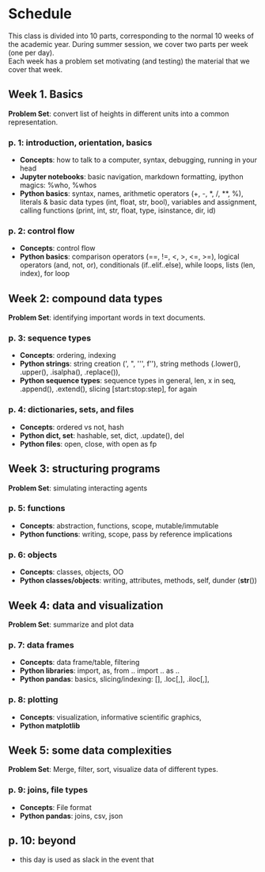 # Schedule

This class is divided into 10 parts, corresponding to the normal 10 weeks of the academic year.
During summer session, we cover two parts per week (one per day).  
Each week has a problem set motivating (and testing) the material that we cover that week.

## Week 1.  Basics
**Problem Set**: convert list of heights in different units into a common representation.

### p. 1: introduction, orientation, basics
- **Concepts**: how to talk to a computer, syntax, debugging, running in your head
- **Jupyter notebooks**: basic navigation, markdown formatting, ipython magics: %who, %whos  
- **Python basics**: syntax, names, arithmetic operators (+, -, *, /, **, %), literals & basic data types (int, float, str, bool), variables and assignment, calling functions (print, int, str, float, type, isinstance, dir, id)

### p. 2: control flow
- **Concepts**: control flow
- **Python basics**: comparison operators (==, !=, <, >, <=, >=), logical operators (and, not, or), conditionals (if..elif..else), while loops, lists (len, index), for loop

## Week 2: compound data types
**Problem Set**: identifying important words in text documents.

### p. 3: sequence types

- **Concepts**: ordering, indexing
- **Python strings**: string creation (', ", ''', f''), string methods (.lower(), .upper(), .isalpha(), .replace()),
- **Python sequence types**: sequence types in general, len, x in seq, .append(), .extend(), slicing [start:stop:step], for again

### p. 4: dictionaries, sets, and files
- **Concepts**: ordered vs not, hash
- **Python dict, set**: hashable, set, dict, .update(), del
- **Python files**: open, close, with open as fp

## Week 3: structuring programs
**Problem Set**: simulating interacting agents

### p. 5: functions
- **Concepts**: abstraction, functions, scope, mutable/immutable
- **Python functions**: writing, scope, pass by reference implications

### p. 6: objects
- **Concepts**: classes, objects, OO
- **Python classes/objects**: writing, attributes, methods, self, dunder (__str__())

## Week 4: data and visualization
**Problem Set**: summarize and plot data 

### p. 7: data frames
- **Concepts**: data frame/table, filtering
- **Python libraries**: import, as, from .. import .. as ..
- **Python pandas**: basics, slicing/indexing: [], .loc[,], .iloc[,], 

### p. 8: plotting
- **Concepts**: visualization, informative scientific graphics, 
- **Python matplotlib**

## Week 5: some data complexities
**Problem Set**: Merge, filter, sort, visualize data of different types.

### p. 9: joins, file types
- **Concepts**: File format
- **Python pandas**: joins, csv, json

## p. 10: beyond
- this day is used as slack in the event that 


